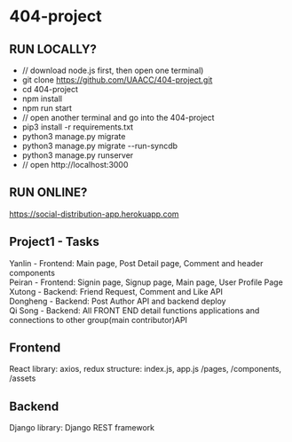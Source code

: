 # 404-project

## RUN LOCALLY?
- // download node.js first, then open one terminal)
- git clone https://github.com/UAACC/404-project.git
- cd 404-project
- npm install
- npm run start
- // open another terminal and go into the 404-project
- pip3 install -r requirements.txt
- python3 manage.py migrate
- python3 manage.py migrate --run-syncdb
- python3 manage.py runserver
- // open http://localhost:3000

## RUN ONLINE?
https://social-distribution-app.herokuapp.com

## Project1 - Tasks
Yanlin - Frontend:  Main page, Post Detail page, Comment and header components <br />
Peiran - Frontend: Signin page, Signup page, Main page, User Profile Page<br />
Xutong - Backend: Friend Request, Comment and Like  API<br />
Dongheng - Backend: Post Author API and backend deploy<br />
Qi Song - Backend: All FRONT END  detail functions applications and connections to other group(main contributor)API <br />

## Frontend
React
library: axios, redux
structure: index.js, app.js /pages, /components, /assets


## Backend
Django
library: Django REST framework

